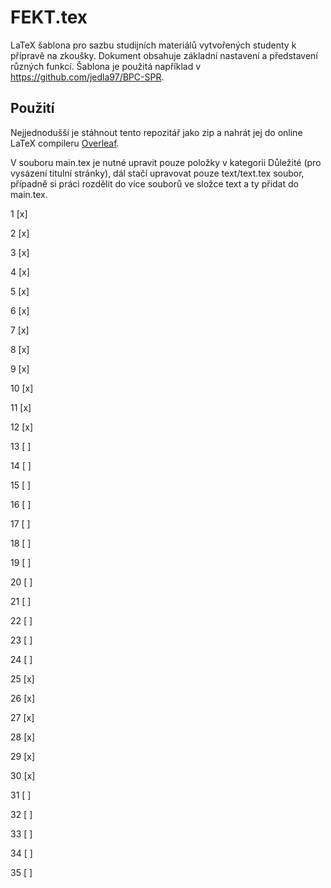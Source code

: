 # FEKT.tex
LaTeX šablona pro sazbu studijních materiálů vytvořených studenty k přípravě na zkoušky. Dokument obsahuje základní nastavení a představení různých funkcí. Šablona je použitá například v https://github.com/jedla97/BPC-SPR.

## Použití
Nejjednodušší je stáhnout tento repozitář jako zip a nahrát jej do online LaTeX compileru [Overleaf](https://overleaf.com). 

V souboru main.tex je nutné upravit pouze položky v kategorii Důležité (pro vysázení titulní stránky), dál stačí upravovat pouze text/text.tex soubor, případně si práci rozdělit do více souborů ve složce text a ty přidat do main.tex.

1 [x]

2 [x]

3 [x]

4 [x]

5 [x]

6 [x]

7 [x]

8 [x]

9 [x]

10 [x]

11 [x]

12 [x]

13 [ ]

14 [ ]

15 [ ]

16 [ ]

17 [ ]

18 [ ]

19 [ ]

20 [ ]

21 [ ]

22 [ ]

23 [ ]

24 [ ]

25 [x]

26 [x]

27 [x]

28 [x]

29 [x]

30 [x]

31 [ ]

32 [ ]

33 [ ]

34 [ ]

35 [ ]
